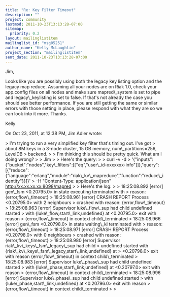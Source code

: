 ```yaml
---
title: "Re: Key Filter Timeout"
description: ""
project: community
lastmod: 2011-10-23T13:13:28-07:00
sitemap:
  priority: 0.2
layout: mailinglistitem
mailinglist_id: "msg05251"
author_name: "Kelly McLaughlin"
project_section: "mailinglistitem"
sent_date: 2011-10-23T13:13:28-07:00
---
```



Jim,

Looks like you are possibly using both the legacy key listing option and the 
legacy map reduce. Assuming all your nodes are on Riak 1.0, check your 
app.config files on all nodes and make sure mapred\\_system is set to pipe and 
legacy\\_keylisting is set to false. If that's not already the case you should 
see better performance. If you are still getting the same or similar errors 
with those setting in place, please respond with what they are so we can look 
into it more. Thanks.

Kelly

On Oct 23, 2011, at 12:38 PM, Jim Adler wrote:

&gt; I'm trying to run a very simplified key filter that's timing out. I've got 
&gt; about 8M keys in a 3-node cluster, 15 GB memory, num\\_partitions=256, LevelDB 
&gt; backend.
&gt; 
&gt; I'm thinking this should be pretty quick. What am I doing wrong?
&gt; 
&gt; Jim
&gt; 
&gt; Here's the query:
&gt; 
&gt; curl -v -d 
&gt; '{"inputs":{"bucket":"nodes","key\\_filters":[["eq","user\\_id-xxxxxxx-info"]]},"query":[{"reduce":{"language":"erlang","module":"riak\\_kv\\_mapreduce","function":"reduce\\_identity"}}]}'
&gt; -H "Content-Type: application/json" http://xx.xx.xx.xx:8098/mapred
&gt; 
&gt; Here's the log:
&gt; 
&gt; 18:25:08.892 [error] gen\\_fsm &lt;0.20795.0&gt; in state executing terminated with 
&gt; reason: {error,flow\\_timeout}
&gt; 18:25:08.961 [error] CRASH REPORT Process &lt;0.20795.0&gt; with 2 neighbours 
&gt; crashed with reason: {error,flow\\_timeout}
&gt; 18:25:08.963 [error] Supervisor luke\\_flow\\_sup had child undefined started 
&gt; with {luke\\_flow,start\\_link,undefined} at &lt;0.20795.0&gt; exit with reason 
&gt; {error,flow\\_timeout} in context child\\_terminated
&gt; 18:25:08.966 [error] gen\\_fsm &lt;0.20798.0&gt; in state waiting\\_kl terminated with 
&gt; reason: {error,flow\\_timeout}
&gt; 18:25:08.971 [error] CRASH REPORT Process &lt;0.20798.0&gt; with 0 neighbours 
&gt; crashed with reason: {error,flow\\_timeout}
&gt; 18:25:08.980 [error] Supervisor riak\\_kv\\_keys\\_fsm\\_legacy\\_sup had child 
&gt; undefined started with {riak\\_kv\\_keys\\_fsm\\_legacy,start\\_link,undefined} at 
&gt; &lt;0.20798.0&gt; exit with reason {error,flow\\_timeout} in context child\\_terminated
&gt; 18:25:08.983 [error] Supervisor luke\\_phase\\_sup had child undefined started 
&gt; with {luke\\_phase,start\\_link,undefined} at &lt;0.20797.0&gt; exit with reason 
&gt; {error,flow\\_timeout} in context child\\_terminated
&gt; 18:25:08.996 [error] Supervisor luke\\_phase\\_sup had child undefined started 
&gt; with {luke\\_phase,start\\_link,undefined} at &lt;0.20796.0&gt; exit with reason 
&gt; {error,flow\\_timeout} in context child\\_terminated
&gt; 
&gt; 

